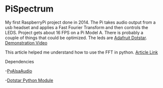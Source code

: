 # PiSpectrum #

My first RaspberryPi project done in 2014. The Pi takes audio output from a usb headset and applies a Fast Fourier Transform and then controls the LEDS. Project gets about 16 FPS on a Pi Model A.
There is probably a couple of things that could be optimized. The leds are [Adafruit Dotstar](https://www.adafruit.com/products/2240).
[Demonstration Video](https://youtu.be/-LMZxSWGLSQ)


This article helped me understand how to use the FFT in python. [Article Link](http://www.swharden.com/blog/2010-06-23-insights-into-ffts-imaginary-numbers-and-accurate-spectrographs/)


Dependencies

-[PyAlsaAudio](http://larsimmisch.github.io/pyalsaaudio/)


-[Dotstar Python Module](https://github.com/adafruit/Adafruit_DotStar_Pi)
